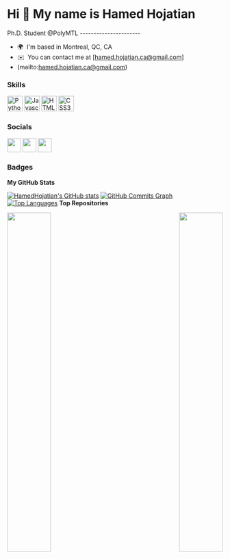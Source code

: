 Hi 👋 My name is Hamed Hojatian 
===============================  
Ph.D. Student @PolyMTL ----------------------  
* 🌍  I'm based in Montreal, QC, CA 
* ✉️  You can contact me at [hamed.hojatian.ca@gmail.com]
* (mailto:hamed.hojatian.ca@gmail.com)

### Skills

<p align="left"> <a href="https://www.python.org/" target="_blank" rel="noreferrer"><img src="https://raw.githubusercontent.com/danielcranney/readme-generator/main/public/icons/skills/python-colored.svg" width="36" height="36" alt="Python" /></a> <a href="https://developer.mozilla.org/en-US/docs/Web/JavaScript" target="_blank" rel="noreferrer"><img src="https://raw.githubusercontent.com/danielcranney/readme-generator/main/public/icons/skills/javascript-colored.svg" width="36" height="36" alt="Javascript" /></a> <a href="https://developer.mozilla.org/en-US/docs/Glossary/HTML5" target="_blank" rel="noreferrer"><img src="https://raw.githubusercontent.com/danielcranney/readme-generator/main/public/icons/skills/html5-colored.svg" width="36" height="36" alt="HTML5" /></a> <a href="https://www.w3.org/TR/CSS/#css" target="_blank" rel="noreferrer"><img src="https://raw.githubusercontent.com/danielcranney/readme-generator/main/public/icons/skills/css3-colored.svg" width="36" height="36" alt="CSS3" /></a> </p> 

### Socials  

<p align="left"> <a href="https://www.github.com/HamedHojatian" target="_blank" rel="noreferrer"><img src="https://raw.githubusercontent.com/danielcranney/readme-generator/main/public/icons/socials/github-dark.svg" width="32" height="32" /></a> <a href="https://www.linkedin.com/in/hamed-hojatian-250670" target="_blank" rel="noreferrer"><img src="https://raw.githubusercontent.com/danielcranney/readme-generator/main/public/icons/socials/linkedin.svg" width="32" height="32" /></a> <a href="https://www.twitter.com/HHojatian" target="_blank" rel="noreferrer"><img src="https://raw.githubusercontent.com/danielcranney/readme-generator/main/public/icons/socials/twitter.svg" width="32" height="32" /></a></p>

### Badges

<b>My GitHub Stats</b>

<a href="http://www.github.com/HamedHojatian"><img src="https://github-readme-stats.vercel.app/api?username=HamedHojatian&show_icons=true&hide=&count_private=true&title_color=84cc16&text_color=ffffff&icon_color=84cc16&bg_color=1c1917&hide_border=true&show_icons=true" alt="HamedHojatian's GitHub stats" /></a>
<a href="http://www.github.com/HamedHojatian"><img src="https://activity-graph.herokuapp.com/graph?username=HamedHojatian&bg_color=1c1917&color=ffffff&line=84cc16&point=ffffff&area_color=1c1917&area=true&hide_border=true&custom_title=GitHub%20Commits%20Graph" alt="GitHub Commits Graph" /></a>
<a href="https://github.com/HamedHojatian" align="left"><img src="https://github-readme-stats.vercel.app/api/top-langs/?username=HamedHojatian&langs_count=10&title_color=84cc16&text_color=ffffff&icon_color=84cc16&bg_color=1c1917&hide_border=true&locale=en&custom_title=Top%20%Languages" alt="Top Languages" /></a>
<b>Top Repositories</b>

<div width="100%" align="center"><a href="https://github.com/HamedHojatian/HBF-Net" align="left"><img align="left" width="45%" src="https://github-readme-stats.vercel.app/api/pin/?username=HamedHojatian&repo=HBF-Net&title_color=84cc16&text_color=ffffff&icon_color=84cc16&bg_color=1c1917&hide_border=true&locale=en" /></a><a href="https://github.com/HamedHojatian/CF-mMIMO-HBF" align="right"><img align="right" width="45%" src="https://github-readme-stats.vercel.app/api/pin/?username=HamedHojatian&repo=CF-mMIMO-HBF&title_color=84cc16&text_color=ffffff&icon_color=84cc16&bg_color=1c1917&hide_border=true&locale=en" /></a></div><br /><br /><br /><br /><br /><br /><br />

